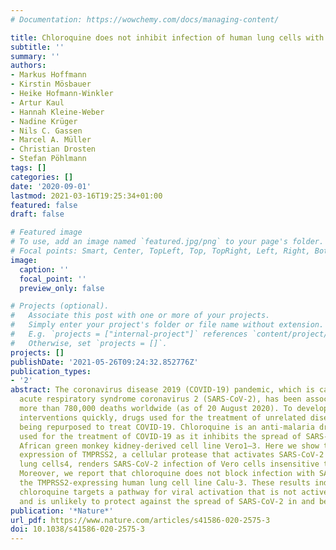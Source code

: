 ```yaml
---
# Documentation: https://wowchemy.com/docs/managing-content/

title: Chloroquine does not inhibit infection of human lung cells with SARS-CoV-2
subtitle: ''
summary: ''
authors:
- Markus Hoffmann
- Kirstin Mösbauer
- Heike Hofmann-Winkler
- Artur Kaul
- Hannah Kleine-Weber
- Nadine Krüger
- Nils C. Gassen
- Marcel A. Müller
- Christian Drosten
- Stefan Pöhlmann
tags: []
categories: []
date: '2020-09-01'
lastmod: 2021-03-16T19:25:34+01:00
featured: false
draft: false

# Featured image
# To use, add an image named `featured.jpg/png` to your page's folder.
# Focal points: Smart, Center, TopLeft, Top, TopRight, Left, Right, BottomLeft, Bottom, BottomRight.
image:
  caption: ''
  focal_point: ''
  preview_only: false

# Projects (optional).
#   Associate this post with one or more of your projects.
#   Simply enter your project's folder or file name without extension.
#   E.g. `projects = ["internal-project"]` references `content/project/deep-learning/index.md`.
#   Otherwise, set `projects = []`.
projects: []
publishDate: '2021-05-26T09:24:32.852776Z'
publication_types:
- '2'
abstract: The coronavirus disease 2019 (COVID-19) pandemic, which is caused by severe
  acute respiratory syndrome coronavirus 2 (SARS-CoV-2), has been associated with
  more than 780,000 deaths worldwide (as of 20 August 2020). To develop antiviral
  interventions quickly, drugs used for the treatment of unrelated diseases are currently
  being repurposed to treat COVID-19. Chloroquine is an anti-malaria drug that is
  used for the treatment of COVID-19 as it inhibits the spread of SARS-CoV-2 in the
  African green monkey kidney-derived cell line Vero1–3. Here we show that engineered
  expression of TMPRSS2, a cellular protease that activates SARS-CoV-2 for entry into
  lung cells4, renders SARS-CoV-2 infection of Vero cells insensitive to chloroquine.
  Moreover, we report that chloroquine does not block infection with SARS-CoV-2 in
  the TMPRSS2-expressing human lung cell line Calu-3. These results indicate that
  chloroquine targets a pathway for viral activation that is not active in lung cells
  and is unlikely to protect against the spread of SARS-CoV-2 in and between patients.
publication: '*Nature*'
url_pdf: https://www.nature.com/articles/s41586-020-2575-3
doi: 10.1038/s41586-020-2575-3
---
```

